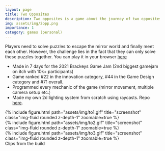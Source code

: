 ```yaml
---
layout: page
title: Two Opposites
description: Two opposites is a game about the journey of two opposites (characters with mirrored controls) separated by a mirror.
img: assets/img/2opp.png
importance: 1
category: games (personal)
---
```

Players need to solve puzzles to escape the mirror world and finally meet each other. However, the challenge lies in the fact that they can only solve these puzzles together. You can play it in your browser [here](https://makra.itch.io/two-opposites)
* Made in 7 days for the 2021 Brackeys Game Jam (2nd biggest gamejam on itch with 10k+ participants)
* Game ranked #22 in the innovation category, #44 in the Game Design category and #71 overall.
* Programmed every mechanic of the game (mirror movement, multiple camera setup etc.)
* Made my own 2d lighting system from scratch using raycasts. Repo [here](https://pastebin.com/6biXjsUp).

<div class="row">
    <div class="col-sm mt-3 mt-md-0">
        {% include figure.html path="assets/img/to1.gif" title="screenshot" class="img-fluid rounded z-depth-1" zoomable=true %}
    </div>
    <div class="col-sm mt-3 mt-md-0">
        {% include figure.html path="assets/img/to2.gif" title="screenshot" class="img-fluid rounded z-depth-1" zoomable=true %}
    </div>
    <div class="col-sm mt-3 mt-md-0">
        {% include figure.html path="assets/img/to3.gif" title="screenshot" class="img-fluid rounded z-depth-1" zoomable=true %}
    </div>
</div>
<div class="caption">
    Clips from the build
</div>